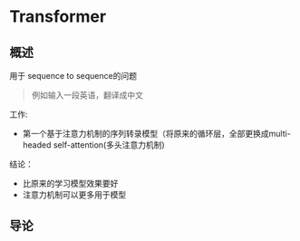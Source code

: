 # Transformer

## 概述
用于 sequence to sequence的问题
> 例如输入一段英语，翻译成中文

工作:
- 第一个基于注意力机制的序列转录模型（将原来的循环层，全部更换成multi-headed self-attention(多头注意力机制)

结论：
- 比原来的学习模型效果要好
- 注意力机制可以更多用于模型

## 导论

